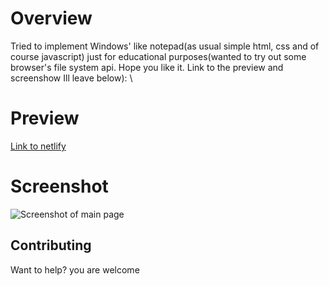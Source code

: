 # Overview

Tried to implement Windows' like notepad(as usual simple html, css and of course javascript) just for educational purposes(wanted to try out some browser's file system api. Hope you like it. Link to the preview and screenshow Ill leave below): \


# Preview
[Link to netlify](https://elated-shaw-26ece4.netlify.app/)
# Screenshot
![Screenshot of main page](https://elated-shaw-26ece4.netlify.app/screenshot.png)


## Contributing

Want to help? you are welcome
